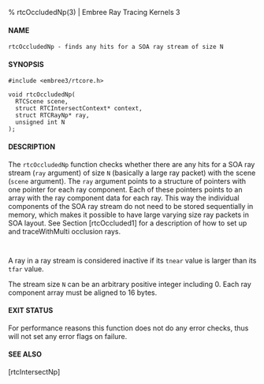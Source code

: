 % rtcOccludedNp(3) | Embree Ray Tracing Kernels 3

#### NAME

    rtcOccludedNp - finds any hits for a SOA ray stream of size N

#### SYNOPSIS

    #include <embree3/rtcore.h>

    void rtcOccludedNp(
      RTCScene scene,
      struct RTCIntersectContext* context,
      struct RTCRayNp* ray,
      unsigned int N
    );

#### DESCRIPTION

The `rtcOccludedNp` function checks whether there are any hits for a
SOA ray stream (`ray` argument) of size `N` (basically a large ray
packet) with the scene (`scene` argument). The `ray` argument points
to a structure of pointers with one pointer for each ray component.
Each of these pointers points to an array with the ray component data
for each ray. This way the individual components of the SOA ray stream
do not need to be stored sequentially in memory, which makes it
possible to have large varying size ray packets in SOA layout. See
Section [rtcOccluded1] for a description of how to set up and traceWithMulti
occlusion rays.

``` {include=src/api/inc/context.md}
```

``` {include=src/api/inc/reorder.md}
```

A ray in a ray stream is considered inactive if its `tnear` value is
larger than its `tfar` value.

The stream size `N` can be an arbitrary positive integer including 0.
Each ray component array must be aligned to 16 bytes.

#### EXIT STATUS

For performance reasons this function does not do any error checks,
thus will not set any error flags on failure.

#### SEE ALSO

[rtcIntersectNp]
